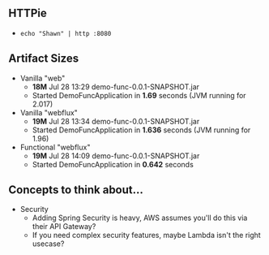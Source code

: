 

## HTTPie

* `echo "Shawn" | http :8080`



## Artifact Sizes

* Vanilla "web"
  * **18M** Jul 28 13:29 demo-func-0.0.1-SNAPSHOT.jar
  * Started DemoFuncApplication in **1.69** seconds (JVM running for 2.017)
* Vanilla "webflux"
  * **19M** Jul 28 13:34 demo-func-0.0.1-SNAPSHOT.jar
  * Started DemoFuncApplication in **1.636** seconds (JVM running for 1.96)
* Functional "webflux"
  * **19M** Jul 28 14:09 demo-func-0.0.1-SNAPSHOT.jar
  * Started DemoFuncApplication in **0.642** seconds




## Concepts to think about...

- Security 
  - Adding Spring Security is heavy, AWS assumes you'll do this via their API Gateway?
  - If you need complex security features, maybe Lambda isn't the right usecase?
